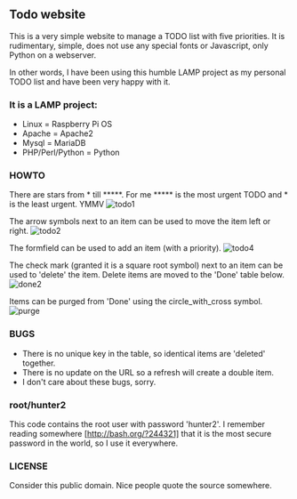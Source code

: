 ## Todo website

This is a very simple website to manage a TODO list with five priorities. It is rudimentary, simple, does not use any special fonts or Javascript, only Python on a webserver.

In other words, I have been using this humble LAMP project as my personal TODO list and have been very happy with it.

### It is a LAMP project:
- Linux = Raspberry Pi OS
- Apache = Apache2
- Mysql = MariaDB
- PHP/Perl/Python = Python


### HOWTO
There are stars from * till *****. For me ***** is the most urgent TODO and * is the least urgent. YMMV
![todo1](https://user-images.githubusercontent.com/524195/198712930-b702fa3d-ba50-43f6-8730-540c1a0d8adf.png)



The arrow symbols next to an item can be used to move the item left or right.
![todo2](https://user-images.githubusercontent.com/524195/198713130-cfc3c873-6665-4aa5-9dad-c9f7a04d0f1d.png)



The formfield can be used to add an item (with a priority).
![todo4](https://user-images.githubusercontent.com/524195/198713264-148fdf6c-563d-40be-b0a5-9ed5364422e4.png)



The check mark (granted it is a square root symbol) next to an item can be used to 'delete' the item. Delete items are moved to the 'Done' table below.
![done2](https://user-images.githubusercontent.com/524195/198713725-9746675e-7b00-487c-8b93-fa9ed6e388a1.png)



Items can be purged from 'Done' using the circle_with_cross symbol.
![purge](https://user-images.githubusercontent.com/524195/198713774-19a02049-367e-4d4d-bf37-1bda76d06bb2.png)



### BUGS
- There is no unique key in the table, so identical items are 'deleted' together.
- There is no update on the URL so a refresh will create a double item.
- I don't care about these bugs, sorry.

### root/hunter2
This code contains the root user with password 'hunter2'. I remember reading somewhere [http://bash.org/?244321] that it is the most secure password in the world, so I use it everywhere.

### LICENSE
Consider this public domain.
Nice people quote the source somewhere.
